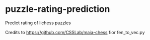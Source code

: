 # puzzle-rating-prediction
Predict rating of lichess puzzles

Credits to https://github.com/CSSLab/maia-chess fior fen_to_vec.py
